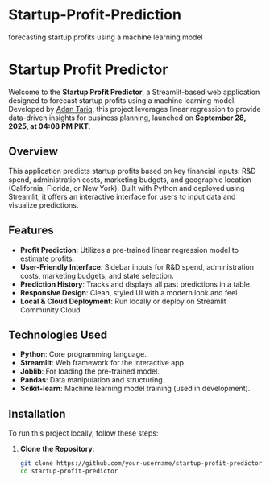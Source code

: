 # Startup-Profit-Prediction
forecasting startup profits using a machine learning model
# Startup Profit Predictor

Welcome to the **Startup Profit Predictor**, a Streamlit-based web application designed to forecast startup profits using a machine learning model. Developed by [Adan Tariq](https://www.linkedin.com/in/ehsan-arshad/), this project leverages linear regression to provide data-driven insights for business planning, launched on **September 28, 2025, at 04:08 PM PKT**.

## Overview
This application predicts startup profits based on key financial inputs: R&D spend, administration costs, marketing budgets, and geographic location (California, Florida, or New York). Built with Python and deployed using Streamlit, it offers an interactive interface for users to input data and visualize predictions.

## Features
- **Profit Prediction**: Utilizes a pre-trained linear regression model to estimate profits.
- **User-Friendly Interface**: Sidebar inputs for R&D spend, administration costs, marketing budgets, and state selection.
- **Prediction History**: Tracks and displays all past predictions in a table.
- **Responsive Design**: Clean, styled UI with a modern look and feel.
- **Local & Cloud Deployment**: Run locally or deploy on Streamlit Community Cloud.

## Technologies Used
- **Python**: Core programming language.
- **Streamlit**: Web framework for the interactive app.
- **Joblib**: For loading the pre-trained model.
- **Pandas**: Data manipulation and structuring.
- **Scikit-learn**: Machine learning model training (used in development).

## Installation
To run this project locally, follow these steps:

1. **Clone the Repository**:
   ```bash
   git clone https://github.com/your-username/startup-profit-predictor.git
   cd startup-profit-predictor
